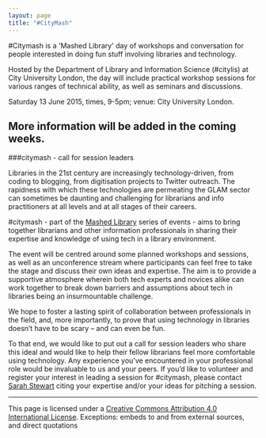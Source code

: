 ```yaml
---
layout: page
title: "#CityMash"
---
```


\#Citymash is a 'Mashed Library' day of workshops and conversation for people interested in doing fun stuff involving libraries and technology.

Hosted by the Department of Library and Information Science (#citylis) at City University London, the day will include practical workshop sessions for various ranges of technical ability, as well as seminars and discussions.

Saturday 13 June 2015, times, 9-5pm; venue: City University London.

More information will be added in the coming weeks. 
---
##\#citymash - call for session leaders

Libraries in the 21st century are increasingly technology-driven, from coding to blogging, from digitisation projects to Twitter outreach.  The rapidness with which these technologies are permeating the GLAM sector can sometimes be daunting and challenging for librarians and info practitioners at all levels and at all stages of their careers.

\#citymash - part of the [Mashed Library](http://www.mashedlibrary.com/) series of events - aims to bring together librarians and other information professionals in sharing their expertise and knowledge of using tech in a library environment.

The event will be centred around some planned workshops and sessions, as well as an unconference stream where participants can feel free to take the stage and discuss their own ideas and expertise.  The aim is to provide a supportive atmosphere wherein both tech experts and novices alike can work together to break down barriers and assumptions about tech in libraries being an insurmountable challenge.  

We hope to foster a lasting spirit of collaboration between professionals in the field, and, more importantly, to prove that using technology in libraries doesn’t have to be scary – and can even be fun.

To that end, we would like to put out a call for session leaders who share this ideal and would like to help their fellow librarians feel more comfortable using technology.  Any experience you’ve encountered in your professional role would be invaluable to us and your peers.  If you’d like to volunteer and register your interest in leading a session for \#citymash, please contact [Sarah Stewart](sastewart@live.co.uk) citing your expertise and/or your ideas for pitching a session.

---
This page is licensed under a [Creative Commons Attribution 4.0 International License](http://creativecommons.org/licenses/by/4.0/). Exceptions: embeds to and from external sources, and direct quotations
